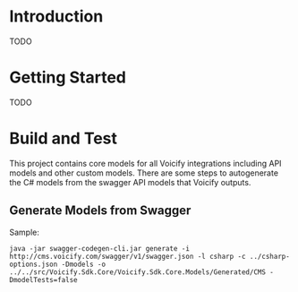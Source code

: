 # Introduction 

TODO

# Getting Started

TODO

# Build and Test
This project contains core models for all Voicify integrations including API models and other custom models.
There are some steps to autogenerate the C# models from the swagger API models that Voicify outputs.

## Generate Models from Swagger

Sample:

```
java -jar swagger-codegen-cli.jar generate -i http://cms.voicify.com/swagger/v1/swagger.json -l csharp -c ../csharp-options.json -Dmodels -o ../../src/Voicify.Sdk.Core/Voicify.Sdk.Core.Models/Generated/CMS -DmodelTests=false
```